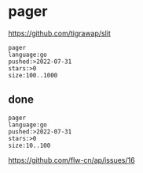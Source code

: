 # pager

https://github.com/tigrawap/slit

~~~
pager
language:go
pushed:>2022-07-31
stars:>0
size:100..1000
~~~

## done 

~~~
pager
language:go
pushed:>2022-07-31
stars:>0
size:10..100
~~~

https://github.com/flw-cn/ap/issues/16
